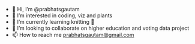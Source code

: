 - 👋 Hi, I’m @prabhatsgautam
- 👀 I’m interested in coding, viz and plants
- 🌱 I’m currently learning knitting :yarn:
- 💞️ I’m looking to collaborate on higher education and voting data project
- 📫 How to reach me prabhatsgautam@gmail.com

<!---
prabhatsgautam/prabhatsgautam is a ✨ special ✨ repository because its `README.md` (this file) appears on your GitHub profile.
You can click the Preview link to take a look at your changes.
--->
